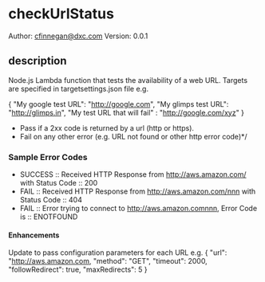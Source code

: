 # checkUrlStatus

Author:  cfinnegan@dxc.com
Version: 0.0.1

## description
Node.js Lambda function that tests the availability of a web URL. Targets are specified in targetsettings.json file e.g.

{
  "My google test URL": "http://google.com",
  "My glimps test URL": "http://glimps.in",
  "My test URL that will fail" : "http://google.com/xyz"
}

* Pass if a 2xx code is returned by a url (http or https).
* Fail on any other error (e.g. URL not found or other http error code)*/

### Sample Error Codes

* SUCCESS :: Received HTTP Response from http://aws.amazon.com/ with Status Code :: 200
* FAIL :: Received HTTP Response from http://aws.amazon.com/nnn with Status Code :: 404
* FAIL :: Error trying to connect to http://aws.amazon.comnnn, Error Code is :: ENOTFOUND


#### Enhancements

Update to pass configuration parameters for each URL e.g. 
{
    "url": "http://aws.amazon.com,
    "method": "GET",
    "timeout": 2000,
    "followRedirect": true,
    "maxRedirects": 5
}